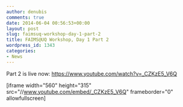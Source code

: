 ```yaml
---
author: denubis
comments: true
date: 2014-06-04 00:56:53+00:00
layout: post
slug: faimsuq-workshop-day-1-part-2
title: FAIMS@UQ Workshop, Day 1 Part 2
wordpress_id: 1343
categories:
- News
---
```


Part 2 is live now: https://www.youtube.com/watch?v=_CZKzE5_V6Q

[iframe width="560" height="315" src="//www.youtube.com/embed/_CZKzE5_V6Q" frameborder="0" allowfullscreen]
